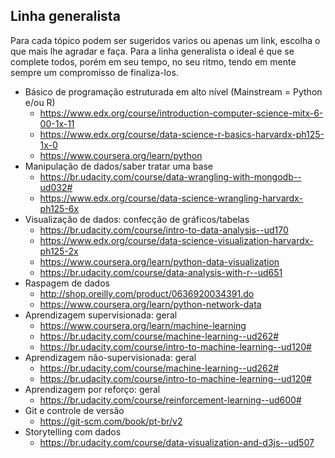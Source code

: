 ## Linha generalista
Para cada tópico podem ser sugeridos varios ou apenas um link, escolha o que mais lhe agradar e faça. Para a linha generalista
o ideal é que se complete todos, porém em seu tempo, no seu ritmo, tendo em mente sempre um compromisso de finaliza-los.

 - Básico de programação estruturada em alto nível (Mainstream = Python e/ou R)
    - https://www.edx.org/course/introduction-computer-science-mitx-6-00-1x-11
    - https://www.edx.org/course/data-science-r-basics-harvardx-ph125-1x-0
    - https://www.coursera.org/learn/python
 - Manipulação de dados/saber tratar uma base
    - https://br.udacity.com/course/data-wrangling-with-mongodb--ud032#
    - https://www.edx.org/course/data-science-wrangling-harvardx-ph125-6x
 - Visualização de dados: confecção de gráficos/tabelas
    - https://br.udacity.com/course/intro-to-data-analysis--ud170
    - https://www.edx.org/course/data-science-visualization-harvardx-ph125-2x
    - https://www.coursera.org/learn/python-data-visualization
    - https://br.udacity.com/course/data-analysis-with-r--ud651
 - Raspagem de dados
    - http://shop.oreilly.com/product/0636920034391.do
    - https://www.coursera.org/learn/python-network-data
 - Aprendizagem supervisionada: geral
    - https://www.coursera.org/learn/machine-learning
    - https://br.udacity.com/course/machine-learning--ud262#
    - https://br.udacity.com/course/intro-to-machine-learning--ud120#
 - Aprendizagem não-supervisionada: geral
    - https://br.udacity.com/course/machine-learning--ud262#
    - https://br.udacity.com/course/intro-to-machine-learning--ud120#
 - Aprendizagem por reforço: geral
    - https://br.udacity.com/course/reinforcement-learning--ud600#
 - Git e controle de versão
    - https://git-scm.com/book/pt-br/v2
 - Storytelling com dados
    - https://br.udacity.com/course/data-visualization-and-d3js--ud507

